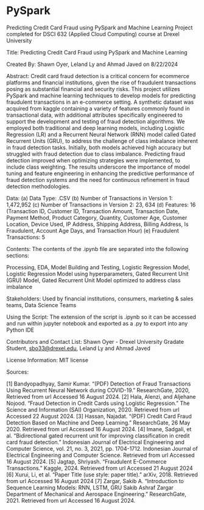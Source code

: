 # PySpark
Predicting Credit Card Fraud using PySpark and Machine Learning Project completed for DSCI 632 (Applied Cloud Computing) course at Drexel University

Title: Predicting Credit Card Fraud using PySpark and Machine Learning

Created By: Shawn Oyer, Leland Ly and Ahmad Javed on 8/22/2024

Abstract: Credit card fraud detection is a critical concern for ecommerce platforms and financial institutions, given the rise of fraudulent transactions posing as substantial financial and security risks. This project utilizes PySpark and machine learning techniques to develop models for predicting fraudulent transactions in an e-commerce setting. A synthetic dataset was acquired from kaggle containing a variety of features commonly found in transactional data, with additional attributes specifically engineered to support the development and testing of fraud detection algorithms. We employed both traditional and deep learning models, including Logistic Regression (LR) and a Recurrent Neural Network (RNN) model called Gated Recurrent Units (GRU), to address the challenge of class imbalance  inherent in fraud detection tasks. Initially, both models achieved high accuracy but struggled with fraud detection due to class imbalance. Predicting fraud detection improved when optimizing strategies were implemented, to include class weighting. The results underscore the importance of model tuning and feature engineering in enhancing the predictive performance of fraud detection systems and the need for continuous refinement in fraud detection methodologies.  

Data:
(a) Data Type: .CSV
(b) Number of Transactions in Version 1: 1,472,952
(c) Number of Transactions in Version 2: 23, 634
(d) Features: 16 (Transaction ID, Customer ID, Transaction Amount, Transaction Date, Payment Method, Product Category, Quantity, Customer Age, Customer Location, Device Used, IP Address, Shipping Address, Billing Address, Is Fraudulent, Account Age Days, and Transaction
Hour)
(e) Fraudulent Transactions: 5

Contents: The contents of the .ipynb file are separated into the following sections:

Processing, EDA, Model Building and Testing, Logistic Regression Model, Logistic Regression Model using hyperparameters, Gated Recurrent Unit (GRU) Model, Gated Recurrent Unit Model optimized to address class imbalance

Stakeholders: Used by financial institutions, consumers, marketing & sales teams, Data Science Teams

Using the Script: The extension of the script is .ipynb so it can be accessed and run within jupyter notebook and exported as a .py to export into any Python IDE

Contributors and Contact List: Shawn Oyer - Drexel University Gradate Student, sbo33@drexel.edu, Leland Ly and Ahmad Javed

License Information: MIT license

Sources:

[1] Bandyopadhyay, Samir Kumar. “(PDF) Detection of Fraud Transactions Using Recurrent Neural Network during COVID-19.” ResearchGate, 2020, Retrieved from url Accessed 16 August 2024.
[2] Hala, Alenzi, and Aljehane Nojood. “Fraud Detection in Credit Cards using Logistic Regression.” The Science and Information (SAI) Organization, 2020. Retrieved from url Accessed 22 August 2024.
[3] Hassan, Najadat. “(PDF) Credit Card Fraud Detection Based on Machine and Deep Learning.” ResearchGate, 26 May 2020. Retrieved from url Accessed 16 August 2024. 
[4] Imane, Sadgali, et al. “Bidirectional gated recurrent unit for improving classification in credit card fraud detection.” Indonesian Journal of Electrical Engineering and Computer Science, vol. 21, no. 3, 2021, pp. 1704-1712. Indonesian Journal of Electrical Engineering and Computer Science. Retrieved from url Accessed 16 August 2024.
[5] Jagtap, Shriyash. “Fraudulent E-Commerce Transactions.” Kaggle, 2024. Retrieved from url Accessed 21 August 2024 
[6] Xurui, Li, et al. “Paper Title (use style: paper title).” arXiv, 2018. Retrieved from url Accessed 16 August 2024 
[7] Zargar, Sakib A. “Introduction to Sequence Learning Models: RNN, LSTM, GRU Sakib Ashraf Zargar Department of Mechanical and Aerospace Engineering.” ResearchGate, 2021. Retrieved from url Accessed 16 August 2024.
